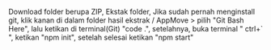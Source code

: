 Download folder berupa ZIP,
Ekstak folder,
Jika sudah pernah menginstall git, klik kanan di dalam folder hasil ekstrak / AppMove > pilih "Git Bash Here",
lalu ketikan di terminal(Git) "code .",
setelahnya, buka terminal " ctrl+` ",
ketikan "npm init",
setelah selesai ketikan "npm start"
